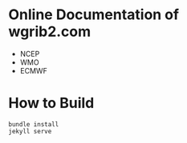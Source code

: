 # Online Documentation of wgrib2.com
- NCEP
- WMO
- ECMWF
# How to Build
```
bundle install
jekyll serve
```